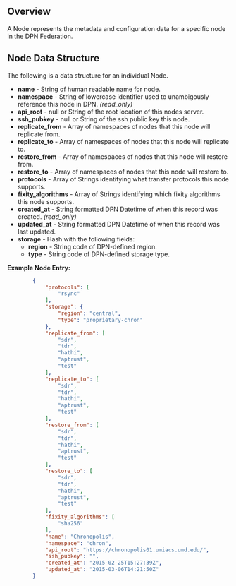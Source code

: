 ## Overview

A Node represents the metadata and configuration data for a specific node in the DPN Federation.

## Node Data Structure

The following is a data structure for an individual Node.
* **name** - String of human readable name for node.
* **namespace** - String of lowercase identifier used to unambigously reference this node in DPN. _(read_only)_
* **api_root** - null or String of the root location of this nodes server.
* **ssh_pubkey** - null or String of the ssh public key this node.
* **replicate_from** - Array of namespaces of nodes that this node will replicate from.
* **replicate_to** - Array of namespaces of nodes that this node will replicate to. 
* **restore_from** - Array of namespaces of nodes that this node will restore from.
* **restore_to** - Array of namespaces of nodes that this node will restore to.
* **protocols** - Array of Strings identifying what transfer protocols this node supports.
* **fixity_algorithms** - Array of Strings identifying which fixity algorithms this node supports.
* **created_at** - String formatted DPN Datetime of when this record was created. _(read_only)_
* **updated_at** - String formatted DPN Datetime of when this record was last updated. 
* **storage** - Hash with the following fields:
    * **region** - String code of DPN-defined region.
    * **type** - String code of DPN-defined storage type.

**Example Node Entry:**
```json
        {
            "protocols": [
                "rsync"
            ],
            "storage": {
                "region": "central",
                "type": "proprietary-chron"
            },
            "replicate_from": [
                "sdr",
                "tdr",
                "hathi",
                "aptrust",
                "test"
            ],
            "replicate_to": [
                "sdr",
                "tdr",
                "hathi",
                "aptrust",
                "test"
            ],
            "restore_from": [
                "sdr",
                "tdr",
                "hathi",
                "aptrust",
                "test"
            ],
            "restore_to": [
                "sdr",
                "tdr",
                "hathi",
                "aptrust",
                "test"
            ],
            "fixity_algorithms": [
                "sha256"
            ],
            "name": "Chronopolis",
            "namespace": "chron",
            "api_root": "https://chronopolis01.umiacs.umd.edu/",
            "ssh_pubkey": "",
            "created_at": "2015-02-25T15:27:39Z",
            "updated_at": "2015-03-06T14:21:50Z"
        }
```
